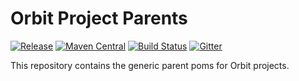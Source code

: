 Orbit Project Parents
============
[![Release](https://img.shields.io/github/release/orbit/orbit-parent.svg)](https://github.com/orbit/orbit-parent/releases)
[![Maven Central](https://img.shields.io/maven-central/v/cloud.orbit/orbit-parent.svg)](https://repo1.maven.org/maven2/cloud/orbit/orbit-parent/)
[![Build Status](https://img.shields.io/travis/orbit/orbit-parent.svg)](https://travis-ci.org/orbit/orbit-parent)
[![Gitter](https://img.shields.io/badge/style-Join_Chat-ff69b4.svg?style=flat&label=gitter)](https://gitter.im/orbit/orbit?utm_source=badge&utm_medium=badge&utm_campaign=pr-badge)

This repository contains the generic parent poms for Orbit projects.
